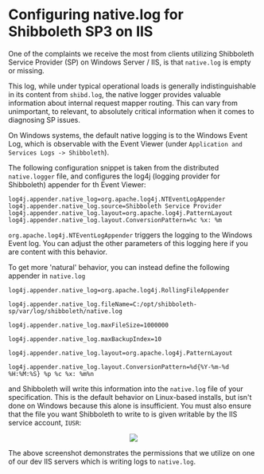 # Configuring native.log for Shibboleth SP3 on IIS

One of the complaints we receive the most from clients utilizing Shibboleth Service Provider (SP) on Windows Server / IIS, is that `native.log` is empty or missing.

This log, while under typical operational loads is generally indistinguishable in its content from `shibd.log`, the native logger provides valuable information about internal request mapper routing. This can vary from unimportant, to relevant, to absolutely critical information when it comes to diagnosing SP issues.

On Windows systems, the default native logging is to the Windows Event Log, which is observable with the Event Viewer (under `Application and Services Logs -> Shibboleth`).

The following configuration snippet is taken from the distributed `native.logger` file, and configures the log4j (logging provider for Shibboleth) appender for th Event Viewer:

~~~~
log4j.appender.native_log=org.apache.log4j.NTEventLogAppender
log4j.appender.native_log.source=Shibboleth Service Provider
log4j.appender.native_log.layout=org.apache.log4j.PatternLayout
log4j.appender.native_log.layout.ConversionPattern=%c %x: %m
~~~~

`org.apache.log4j.NTEventLogAppender` triggers the logging to the Windows Event log. You can adjust the other parameters of this logging here if you are content with this behavior.

To get more 'natural' behavior, you can instead define the following appender in `native.log`

~~~~
log4j.appender.native_log=org.apache.log4j.RollingFileAppender

log4j.appender.native_log.fileName=C:/opt/shibboleth-sp/var/log/shibboleth/native.log

log4j.appender.native_log.maxFileSize=1000000

log4j.appender.native_log.maxBackupIndex=10

log4j.appender.native_log.layout=org.apache.log4j.PatternLayout

log4j.appender.native_log.layout.ConversionPattern=%d{%Y-%m-%d %H:%M:%S} %p %c %x: %m%n
~~~~

and Shibboleth will write this information into the `native.log` file of your specification. This is the default behavior on Linux-based installs, but isn't done on Windows because this alone is insufficient. You must also ensure that the file you want Shibboleth to write to is given writable by the IIS service account, `IUSR`:

<p align="center"><img src="https://idmengineering.com/screenshots/2019-11-20%2010_01_16.png"></p>

The above screenshot demonstrates the permissions that we utilize on one of our dev IIS servers which is writing logs to `native.log`.
